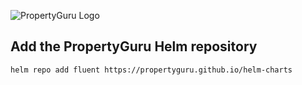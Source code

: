 ![PropertyGuru Logo](https://www.propertyguru.com.sg/images/cms/Image/PropertyGuru%20Brand%20Refresh%20-%20New%20Logo.jpg)

## Add the PropertyGuru Helm repository

```sh
helm repo add fluent https://propertyguru.github.io/helm-charts
```
